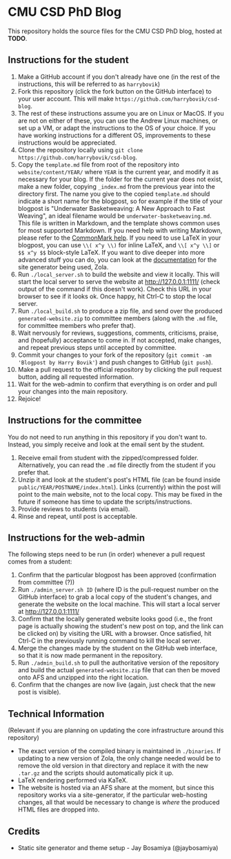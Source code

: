 # CMU CSD PhD Blog

This repository holds the source files for the CMU CSD PhD blog,
hosted at **TODO**.

## Instructions for the student

1. Make a GitHub account if you don't already have one (in the rest of
   the instructions, this will be referred to as `harrybovik`)
2. Fork this repository (click the fork button on the GitHub
   interface) to your user account. This will make
   `https://github.com/harrybovik/csd-blog`.
3. The rest of these instructions assume you are on Linux or MacOS. If
   you are not on either of these, you can use the Andrew Linux
   machines, or set up a VM, or adapt the instructions to the OS of
   your choice. If you have working instructions for a different OS,
   improvements to these instructions would be appreciated.
4. Clone the repository locally using `git clone
   https://github.com/harrybovik/csd-blog`.
5. Copy the `template.md` file from root of the repository into
   `website/content/YEAR/` where `YEAR` is the current year, and
   modify it as necessary for your blog. If the folder for the current
   year does not exist, make a new folder, copying `_index.md` from
   the previous year into the directory first. The name you give to
   the copied `template.md` should indicate a short name for the
   blogpost, so for example if the title of your blogpost is
   "Underwater Basketweaving: A New Approach to Fast Weaving", an
   ideal filename would be `underwater-basketweaving.md`. This file is
   written in Markdown, and the template shows common uses for most
   supported Markdown. If you need help with writing Markdown, please
   refer to the [CommonMark help](https://commonmark.org/help/). If
   you need to use LaTeX in your blogpost, you can use `\\( x^y \\)`
   for inline LaTeX, and `\\[ x^y \\]` or `$$ x^y $$` block-style
   LaTeX. If you want to dive deeper into more advanced stuff you can
   do, you can look at the
   [documentation](https://www.getzola.org/documentation/) for the
   site generator being used, Zola.
6. Run `./local_server.sh` to build the website and view it
   locally. This will start the local server to serve the website at
   http://127.0.0.1:1111/ (check output of the command if this doesn't
   work). Check this URL in your browser to see if it looks ok. Once
   happy, hit Ctrl-C to stop the local server.
7. Run `./local_build.sh` to produce a zip file, and send over the
   produced `generated-website.zip` to committee members (along with
   the `.md` file, for committee members who prefer that).
8. Wait nervously for reviews, suggestions, comments, criticisms,
   praise, and (hopefully) acceptance to come in. If not accepted,
   make changes, and repeat previous steps until accepted by
   committee.
9. Commit your changes to your fork of the repository (`git commit -am
   'Blogpost by Harry Bovik'`) and push changes to GitHub (`git
   push`).
10. Make a pull request to the official repository by clicking the
    pull request button, adding all requested information.
11. Wait for the web-admin to confirm that everything is on order and
    pull your changes into the main repository.
12. Rejoice!

## Instructions for the committee

You do not need to run anything in this repository if you don't want
to. Instead, you simply receive and look at the email sent by the
student.

1. Receive email from student with the zipped/compressed
   folder. Alternatively, you can read the `.md` file directly from
   the student if you prefer that.
2. Unzip it and look at the student's post's HTML file (can be found
   inside `public/YEAR/POSTNAME/index.html`). Links (currently) within
   the post will point to the main website, not to the local
   copy. This may be fixed in the future if someone has time to update
   the scripts/instructions.
3. Provide reviews to students (via email).
4. Rinse and repeat, until post is acceptable.

## Instructions for the web-admin

The following steps need to be run (in order) whenever a pull request
comes from a student:

1. Confirm that the particular blogpost has been approved
   (confirmation from committee (?))
2. Run `./admin_server.sh ID` (where ID is the pull-request number on
   the GitHub interface) to grab a local copy of the student's
   changes, and generate the website on the local machine. This will
   start a local server at http://127.0.0.1:1111/
3. Confirm that the locally generated website looks good (i.e., the
   front page is actually showing the student's new post on top, and
   the link can be clicked on) by visiting the URL with a
   browser. Once satisfied, hit Ctrl-C in the previously running
   command to kill the local server.
4. Merge the changes made by the student on the GitHub web interface,
   so that it is now made permanent in the repository.
5. Run `./admin_build.sh` to pull the authoritative version of the
   repository and build the actual `generated-website.zip` file that
   can then be moved onto AFS and unzipped into the right location.
6. Confirm that the changes are now live (again, just check that the
   new post is visible).

## Technical Information

(Relevant if you are planning on updating the core infrastructure
 around this repository)

+ The exact version of the compiled binary is maintained in
  `./binaries`. If updating to a new version of Zola, the only change
  needed would be to remove the old version in that directory and
  replace it with the new `.tar.gz` and the scripts should
  automatically pick it up.
+ LaTeX rendering performed via KaTeX.
+ The website is hosted via an AFS share at the moment, but since this
  repository works via a site-generator, if the particular web-hosting
  changes, all that would be necessary to change is _where_ the
  produced HTML files are dropped into.

## Credits

- Static site generator and theme setup - Jay Bosamiya (@jaybosamiya)
